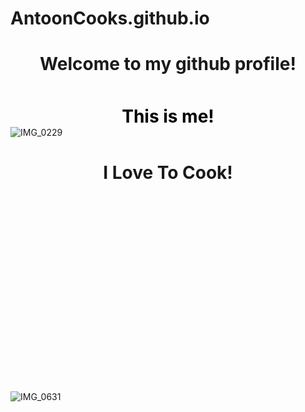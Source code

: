 # AntoonCooks.github.io
 <h1 align="center" style=padding: 10px; color: black;"> Welcome to my github profile!</h1> 
<div style="image: url('IMG_0229'); image-size: cover; height: 30px;">
  <h1 align="center" style="padding: 10px; color: black;">This is me!</h1>
</div>


![IMG_0229](https://github.com/user-attachments/assets/759e94e1-0918-4c64-a760-143686ab1809)


  <h1 align="center" style=padding: 10px; color: black;">I Love To Cook!</h1> 
  <div style="image: url('IMG_0631'); image-size: cover; height: 30px;">
<div style="background-image: url('Screenshot_22-1-2025_174224_www bing com'); background-size: cover; height: 300px;">
  
</div>





![IMG_0631](https://github.com/user-attachments/assets/545b5fec-9916-4bd3-9349-2462b7d58b68)



